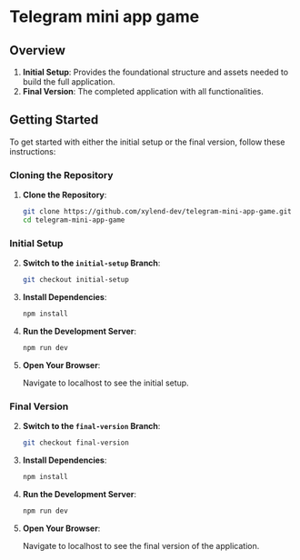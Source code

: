 # Telegram mini app game

## Overview

1. **Initial Setup**: Provides the foundational structure and assets needed to build the full application.
2. **Final Version**: The completed application with all functionalities.

## Getting Started

To get started with either the initial setup or the final version, follow these instructions:

### Cloning the Repository

1. **Clone the Repository**:

    ```bash
    git clone https://github.com/xylend-dev/telegram-mini-app-game.git
    cd telegram-mini-app-game
    ```

### Initial Setup

2. **Switch to the `initial-setup` Branch**:

    ```bash
    git checkout initial-setup
    ```

3. **Install Dependencies**:

    ```bash
    npm install
    ```

4. **Run the Development Server**:

    ```bash
    npm run dev
    ```

5. **Open Your Browser**:

    Navigate to localhost to see the initial setup.

### Final Version

2. **Switch to the `final-version` Branch**:

    ```bash
    git checkout final-version
    ```

3. **Install Dependencies**:

    ```bash
    npm install
    ```

4. **Run the Development Server**:

    ```bash
    npm run dev
    ```

5. **Open Your Browser**:

    Navigate to localhost to see the final version of the application.

